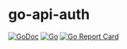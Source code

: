 # go-api-auth

[![GoDoc](https://godoc.org/github.com/unjx-de/go-api-auth?status.svg)](https://godoc.org/github.com/unjx-de/go-api-auth)
[![Go](https://github.com/unjx-de/go-api-auth/actions/workflows/go.yml/badge.svg)](https://github.com/unjx-de/go-api-auth/actions/workflows/go.yml)
[![Go Report Card](https://goreportcard.com/badge/github.com/unjx-de/go-api-auth)](https://goreportcard.com/report/github.com/unjx-de/go-api-auth)
